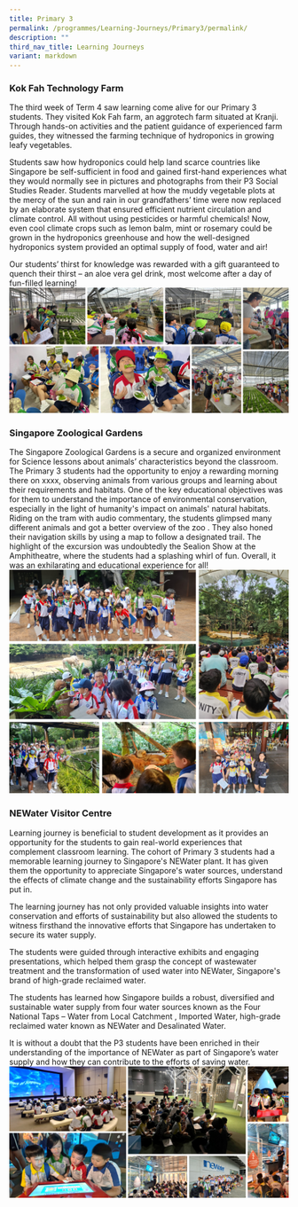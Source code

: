 ```yaml
---
title: Primary 3
permalink: /programmes/Learning-Journeys/Primary3/permalink/
description: ""
third_nav_title: Learning Journeys
variant: markdown
---
```

### **Kok Fah Technology Farm**
The third week of Term 4 saw learning come alive for our Primary 3 students. They visited Kok Fah farm, an aggrotech farm situated at Kranji. Through hands-on activities and the patient guidance of experienced farm guides, they witnessed the farming technique of hydroponics in growing leafy vegetables.

Students saw how hydroponics could help land scarce countries like Singapore be self-sufficient in food and  gained first-hand experiences what they would normally see in pictures and photographs from their P3 Social Studies Reader. Students marvelled at how the muddy vegetable plots at the mercy of the sun and rain in our grandfathers’ time were now replaced by an elaborate system that ensured efficient nutrient circulation and climate control. All without using pesticides or harmful chemicals! Now, even cool climate crops such as lemon balm, mint or rosemary could be grown in the hydroponics greenhouse and how the well-designed hydroponics system provided an optimal supply of food, water and air!

Our students’ thirst for knowledge was rewarded with a gift guaranteed to quench their thirst – an aloe vera gel drink, most welcome after a day of fun-filled learning!
![](/images/Learning%20Journeys/2023/Primary%203/collage.jpg)

### **Singapore Zoological Gardens**
The Singapore Zoological Gardens is a secure and organized environment for Science lessons about animals’ characteristics beyond the classroom. The Primary 3 students had the opportunity to enjoy a rewarding morning there on xxxx, observing animals from various groups and learning about their requirements and habitats. One of the key educational objectives was for them to understand the importance of environmental conservation, especially in the light of humanity's impact on animals' natural habitats.
Riding on the tram with audio commentary, the students glimpsed many different animals and got a better overview of the zoo . They also honed their navigation skills by using a map to follow a designated trail. The highlight of the excursion was undoubtedly the Sealion Show at the Amphitheatre, where the students had a splashing whirl of fun.
Overall, it was an exhilarating and educational experience for all!
![](/images/Learning%20Journeys/2023/Primary%203/p3%20zoo%20lj.png)

### **NEWater Visitor Centre**
Learning journey is beneficial to student development as it provides an opportunity for the students to gain real-world experiences that complement classroom learning. The cohort of Primary 3 students had a memorable learning journey to Singapore's NEWater plant. It has given them the opportunity to appreciate Singapore's water sources, understand the effects of climate change and the sustainability efforts Singapore has put in.

The learning journey has not only provided valuable insights into water conservation and efforts of sustainability but also allowed the students to witness firsthand the innovative efforts that Singapore has undertaken to secure its water supply. 

The students were guided through interactive exhibits and engaging presentations, which helped them grasp the concept of wastewater treatment and the transformation of used water into NEWater, Singapore's brand of high-grade reclaimed water. 

The students has learned how Singapore builds a robust, diversified and sustainable water supply from four water sources known as the Four National Taps – Water from Local Catchment , Imported Water, high-grade reclaimed water known as NEWater and Desalinated Water.

It is without a doubt that the P3 students have been enriched in their understanding of the importance of NEWater as part of Singapore’s water supply and how they can contribute to the efforts of saving water.
![](/images/Learning%20Journeys/2023/Primary%203/lj%20newater.jpg)